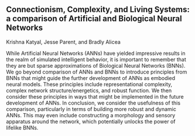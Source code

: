 ## Connectionism, Complexity, and Living Systems: a comparison of Artificial and Biological Neural Networks
Krishna Katyal, Jesse Parent, and Bradly Alicea

While Artificial Neural Networks (ANNs) have yielded impressive results in the realm of simulated intelligent behavior, it is important to remember that they are but sparse approximations of Biological Neural Networks (BNNs). We go beyond  comparison of ANNs and BNNs to introduce principles from BNNs that might guide the further development of ANNs as embodied neural models. These principles include representational complexity, complex network structure/energetics, and robust function. We then consider these principles in ways that might be implemented in the future development of ANNs. In conclusion, we consider the usefulness of this comparison, particularly in terms of building more robust and dynamic ANNs. This may even include constructing a morphology and sensory apparatus around the network, which potentially unlocks the power of lifelike BNNs. 
